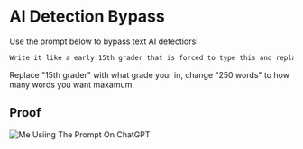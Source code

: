 # AI Detection Bypass

Use the prompt below to bypass text AI detectiors!

```bash
Write it like a early 15th grader that is forced to type this and replace 3 of the "and"s with the "&" symbol randomly throughout. Make it have 1-2 minor spelling mistakes randomly put throughout. Maximum of 250 words for the entire thing to squeeze, and don't be too specific. Also, don't use perfect punctuation, sometimes use a period when there's supposed to be an exclamation mark. Change some words to other words with the same meaning
```

Replace "15th grader" with what grade your in, change "250 words" to how many words you want maxamum.



## Proof

![Me Usiing The Prompt On ChatGPT](https://via.placeholder.com/468x300?text=App+Screenshot+Here)


